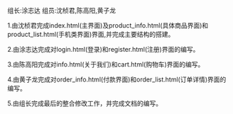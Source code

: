 组长:涂志达
组员:沈桢君,陈高阳,黄子龙

1.由沈桢君完成index.html(主界面)及product_info.html(具体商品界面)和product_list.html(手机类界面)界面,并完成主要结构的搭建。

2.由涂志达完成对login.html(登录)和register.html(注册)界面的编写。

3.由陈高阳完成对info.html(关于我们)和cart.html(购物车)界面的编写。

4.由黄子龙完成对order_info.html(付款界面)和order_list.html(订单详情)界面的编写。

5.由组长完成最后的整合修改工作，并完成文档的编写。
